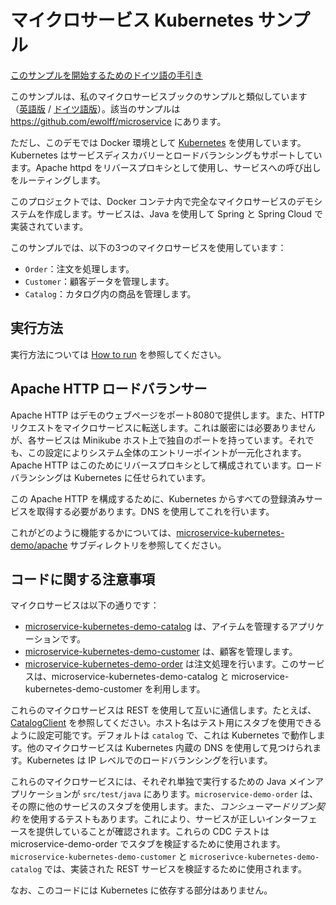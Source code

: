 マイクロサービス Kubernetes サンプル
=====================

[このサンプルを開始するためのドイツ語の手引き](WIE-LAUFEN.md)

このサンプルは、私のマイクロサービスブックのサンプルと類似しています
（[英語版](http://microservices-book.com/) / [ドイツ語版](http://microservices-buch.de/)）。該当のサンプルは https://github.com/ewolff/microservice にあります。

ただし、このデモでは Docker 環境として [Kubernetes](https://kubernetes.io/) を使用しています。Kubernetes はサービスディスカバリーとロードバランシングもサポートしています。Apache httpd をリバースプロキシとして使用し、サービスへの呼び出しをルーティングします。

このプロジェクトでは、Docker コンテナ内で完全なマイクロサービスのデモシステムを作成します。サービスは、Java を使用して Spring と Spring Cloud で実装されています。

このサンプルでは、以下の3つのマイクロサービスを使用しています：
- `Order`：注文を処理します。
- `Customer`：顧客データを管理します。
- `Catalog`：カタログ内の商品を管理します。

実行方法
---------

実行方法については [How to run](HOW-TO-RUN.md) を参照してください。

Apache HTTP ロードバランサー
------------------------

Apache HTTP はデモのウェブページをポート8080で提供します。また、HTTPリクエストをマイクロサービスに転送します。これは厳密には必要ありませんが、各サービスは Minikube ホスト上で独自のポートを持っています。それでも、この設定によりシステム全体のエントリーポイントが一元化されます。Apache HTTP はこのためにリバースプロキシとして構成されています。ロードバランシングは Kubernetes に任せられています。

この Apache HTTP を構成するために、Kubernetes からすべての登録済みサービスを取得する必要があります。DNS を使用してこれを行います。

これがどのように機能するかについては、[microservice-kubernetes-demo/apache](microservice-kubernetes-demo/apache/) サブディレクトリを参照してください。

コードに関する注意事項
-------------------

マイクロサービスは以下の通りです：

- [microservice-kubernetes-demo-catalog](microservice-kubernetes-demo/microservice-kubernetes-demo-catalog) は、アイテムを管理するアプリケーションです。
- [microservice-kubernetes-demo-customer](microservice-kubernetes-demo/microservice-kubernetes-demo-customer) は、顧客を管理します。
- [microservice-kubernetes-demo-order](microservice-kubernetes-demo/microservice-kubernetes-demo-order) は注文処理を行います。このサービスは、microservice-kubernetes-demo-catalog と microservice-kubernetes-demo-customer を利用します。

これらのマイクロサービスは REST を使用して互いに通信します。たとえば、[CatalogClient](microservice-kubernetes-demo/microservice-kubernetes-demo-order/src/main/java/com/ewolff/microservice/order/clients/CatalogClient.java) を参照してください。ホスト名はテスト用にスタブを使用できるように設定可能です。デフォルトは `catalog` で、これは Kubernetes で動作します。他のマイクロサービスは Kubernetes 内蔵の DNS を使用して見つけられます。Kubernetes は IP レベルでのロードバランシングを行います。

これらのマイクロサービスには、それぞれ単独で実行するための Java メインアプリケーションが `src/test/java` にあります。`microservice-demo-order` は、その際に他のサービスのスタブを使用します。また、_コンシューマードリブン契約_ を使用するテストもあります。これにより、サービスが正しいインターフェースを提供していることが確認されます。これらの CDC テストは microservice-demo-order でスタブを検証するために使用されます。`microservice-kubernetes-demo-customer` と `microserivce-kubernetes-demo-catalog` では、実装された REST サービスを検証するために使用されます。

なお、このコードには Kubernetes に依存する部分はありません。